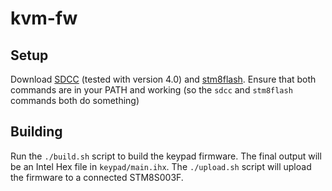 # kvm-fw
## Setup
Download [SDCC](http://sdcc.sourceforge.net/index.php#Download) (tested with version 4.0) and [stm8flash](https://github.com/vdudouyt/stm8flash). Ensure that both commands are in your PATH and working (so the `sdcc` and `stm8flash` commands both do something)

## Building
Run the `./build.sh` script to build the keypad firmware. The final output will be an Intel Hex file in `keypad/main.ihx`. The `./upload.sh` script will upload the firmware to a connected STM8S003F.